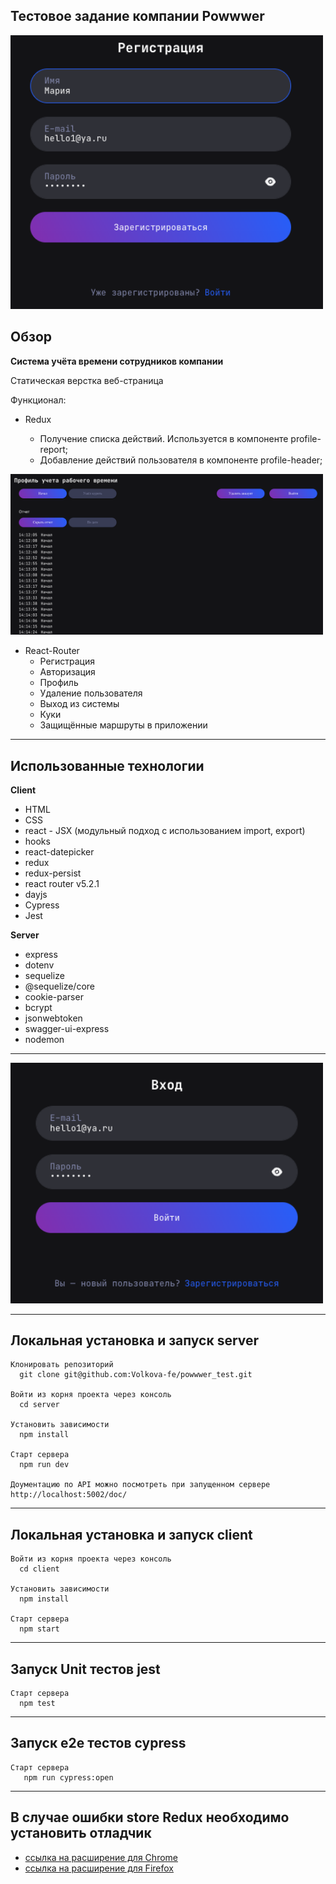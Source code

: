 ## Тестовое задание компании Powwwer

<img src="demo/registration.png" width="500">

## Обзор
**Система учёта времени сотрудников компании**

Статическая верстка веб-страница

Функционал:
 * Redux
 
   - Получение списка действий. Используется в компоненте profile-report;
   - Добавление действий пользователя в компоненте profile-header;

<img src="demo/profile.png" width="500">


* React-Router
   - Регистрация
   - Авторизация
	- Профиль
	- Удаление пользователя
   - Выход из системы
   - Куки
   - Защищённые маршруты в приложении

___
## Использованные технологии
**Client**
* HTML
* CSS
* react - JSX (модульный подход с использованием import, export)
* hooks
* react-datepicker
* redux
* redux-persist
* react router v5.2.1
* dayjs
* Cypress
* Jest

**Server**
* express
* dotenv
* sequelize
* @sequelize/core
* cookie-parser
* bcrypt
* jsonwebtoken
* swagger-ui-express
* nodemon
___

<img src="demo/login.png" width="500">

___
## Локальная установка и запуск server
```
Клонировать репозиторий
  git clone git@github.com:Volkova-fe/powwwer_test.git

Войти из корня проекта через консоль
  cd server

Установить зависимости
  npm install

Старт сервера
  npm run dev

Доументацию по API можно посмотреть при запущенном сервере http://localhost:5002/doc/
```
___
## Локальная установка и запуск client
```
Войти из корня проекта через консоль
  cd client

Установить зависимости
  npm install

Старт сервера
  npm start
```

___
## Запуск Unit тестов jest
```
Старт сервера
  npm test
```
___
## Запуск e2e тестов cypress
```
Старт сервера
   npm run cypress:open
```
___
## В случае ошибки store Redux необходимо установить отладчик

* [ссылка на расширение для Chrome](https://chrome.google.com/webstore/detail/redux-devtools/lmhkpmbekcpmknklioeibfkpmmfibljd)
* [ссылка на расширение для Firefox](https://addons.mozilla.org/en-US/firefox/addon/reduxdevtools/)
